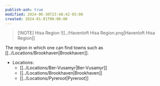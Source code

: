 ```yaml
---
publish-ash: true
modified: 2024-06-30T23:48:42-05:00
created: 2024-01-01T00:00:00
---
```


> [!NOTE] Hisa Region
> ![[../Havenloft Hisa Region.png|Havenloft Hisa Region]]

The region in which one can find towns such as [[../Locations/Brookhaven|Brookhaven]].

- Locations: 
    - [[../Locations/Ber-Vusamyr|Ber-Vusamyr]]
    - [[../Locations/Brookhaven|Brookhaven]]
    - [[../Locations/Pyreroot|Pyreroot]]


